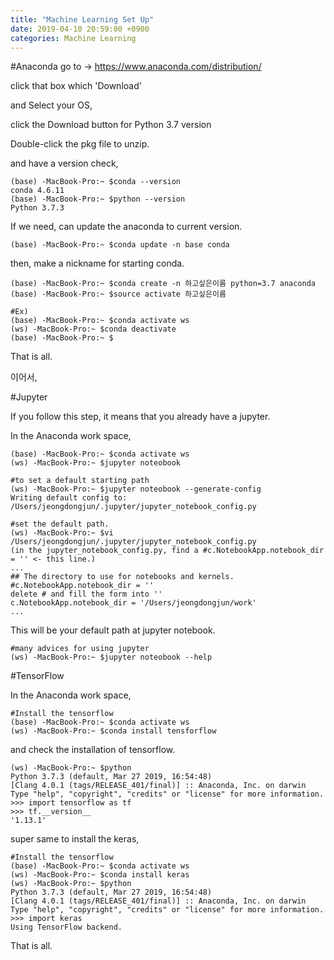```yaml
---
title: "Machine Learning Set Up"
date: 2019-04-10 20:59:00 +0900
categories: Machine Learning
---
```


#Anaconda
go to -> https://www.anaconda.com/distribution/

click that box which 'Download'

and Select your OS,

click the Download button for Python 3.7 version

Double-click the pkg file to unzip.

and have a version check,
```
(base) -MacBook-Pro:~ $conda --version
conda 4.6.11
(base) -MacBook-Pro:~ $python --version
Python 3.7.3
```

If we need, can update the anaconda to current version.
```
(base) -MacBook-Pro:~ $conda update -n base conda
```
then, make a nickname for starting conda.

```
(base) -MacBook-Pro:~ $conda create -n 하고싶은이름 python=3.7 anaconda
(base) -MacBook-Pro:~ $source activate 하고싶은이름

#Ex)
(base) -MacBook-Pro:~ $conda activate ws
(ws) -MacBook-Pro:~ $conda deactivate
(base) -MacBook-Pro:~ $ 
```
That is all.


이어서,

#Jupyter

If you follow this step, it means that you already have a jupyter.

In the Anaconda work space,
```
(base) -MacBook-Pro:~ $conda activate ws
(ws) -MacBook-Pro:~ $jupyter noteobook

#to set a default starting path
(ws) -MacBook-Pro:~ $jupyter noteobook --generate-config
Writing default config to: /Users/jeongdongjun/.jupyter/jupyter_notebook_config.py

#set the default path.
(ws) -MacBook-Pro:~ $vi /Users/jeongdongjun/.jupyter/jupyter_notebook_config.py
(in the jupyter_notebook_config.py, find a #c.NotebookApp.notebook_dir = '' <- this line.)
...
## The directory to use for notebooks and kernels.
#c.NotebookApp.notebook_dir = ''
delete # and fill the form into ''
c.NotebookApp.notebook_dir = '/Users/jeongdongjun/work'
...
```
This will be your default path at jupyter notebook.



```
#many advices for using jupyter
(ws) -MacBook-Pro:~ $jupyter noteobook --help
```


#TensorFlow

In the Anaconda work space,
```
#Install the tensorflow
(base) -MacBook-Pro:~ $conda activate ws
(ws) -MacBook-Pro:~ $conda install tensforflow
```

and check the installation of tensorflow.
```
(ws) -MacBook-Pro:~ $python
Python 3.7.3 (default, Mar 27 2019, 16:54:48) 
[Clang 4.0.1 (tags/RELEASE_401/final)] :: Anaconda, Inc. on darwin
Type "help", "copyright", "credits" or "license" for more information.
>>> import tensorflow as tf
>>> tf.__version__
'1.13.1'
```

super same to install the keras,
```
#Install the tensorflow
(base) -MacBook-Pro:~ $conda activate ws
(ws) -MacBook-Pro:~ $conda install keras
(ws) -MacBook-Pro:~ $python
Python 3.7.3 (default, Mar 27 2019, 16:54:48) 
[Clang 4.0.1 (tags/RELEASE_401/final)] :: Anaconda, Inc. on darwin
Type "help", "copyright", "credits" or "license" for more information.
>>> import keras
Using TensorFlow backend.
```
That is all.
